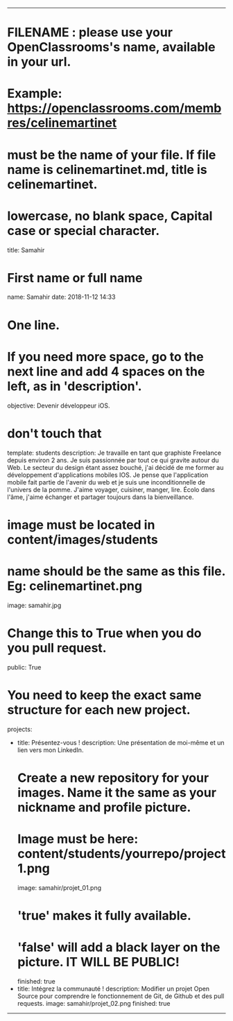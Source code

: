 ---

# FILENAME : please use your OpenClassrooms's name, available in your url.
# Example: https://openclassrooms.com/membres/celinemartinet
# must be the name of your file. If file name is celinemartinet.md, title is celinemartinet.
# lowercase, no blank space, Capital case or special character.
title: Samahir

# First name or full name
name: Samahir
date: 2018-11-12 14:33

# One line.
# If you need more space, go to the next line and add 4 spaces on the left, as in 'description'.
objective: Devenir développeur iOS.

# don't touch that
template: students
description:
Je travaille en tant que graphiste Freelance depuis environ 2 ans.
Je suis passionnée par tout ce qui gravite autour du Web.
Le secteur du design étant assez bouché, j'ai décidé de me former au développement d'applications mobiles IOS. Je pense que l'application mobile fait partie de l'avenir du web et je suis une inconditionnelle de l'univers de la pomme.
J'aime voyager, cuisiner, manger, lire.
Écolo dans l'âme, j'aime échanger et partager toujours dans la bienveillance.

# image must be located in content/images/students
# name should be the same as this file. Eg: celinemartinet.png
image: samahir.jpg

# Change this to True when you do you pull request.
public: True

# You need to keep the exact same structure for each new project.
projects:
  - title: Présentez-vous !
    description: Une présentation de moi-même et un lien vers mon LinkedIn.
    # Create a new repository for your images. Name it the same as your nickname and profile picture.
    # Image must be here: content/students/yourrepo/project1.png
    image: samahir/projet_01.png
    # 'true' makes it fully available.
    # 'false' will add a black layer on the picture. IT WILL BE PUBLIC!
    finished: true
  - title: Intégrez la communauté !
    description: Modifier un projet Open Source pour comprendre le fonctionnement de Git, de Github et des pull requests. 
    image: samahir/projet_02.png
    finished: true

---